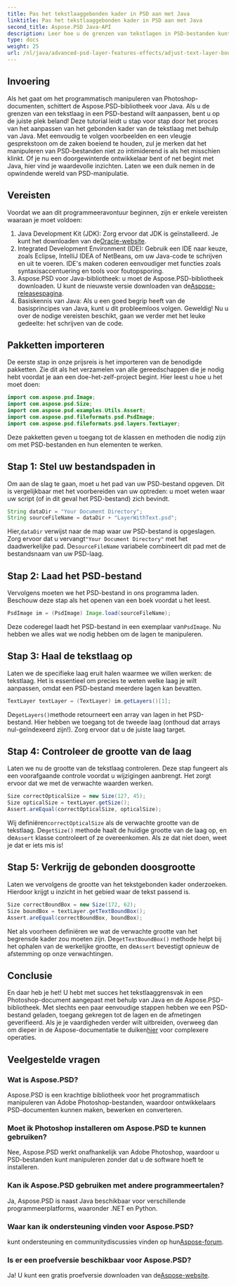 ```yaml
---
title: Pas het tekstlaaggebonden kader in PSD aan met Java
linktitle: Pas het tekstlaaggebonden kader in PSD aan met Java
second_title: Aspose.PSD Java-API
description: Leer hoe u de grenzen van tekstlagen in PSD-bestanden kunt aanpassen met behulp van Java met Aspose.PSD. Eenvoudige handleiding met stapsgewijze instructies.
type: docs
weight: 25
url: /nl/java/advanced-psd-layer-features-effects/adjust-text-layer-bound-box-psd/
---
```

## Invoering
Als het gaat om het programmatisch manipuleren van Photoshop-documenten, schittert de Aspose.PSD-bibliotheek voor Java. Als u de grenzen van een tekstlaag in een PSD-bestand wilt aanpassen, bent u op de juiste plek beland! Deze tutorial leidt u stap voor stap door het proces van het aanpassen van het gebonden kader van de tekstlaag met behulp van Java.
Met eenvoudig te volgen voorbeelden en een vleugje gesprekstoon om de zaken boeiend te houden, zul je merken dat het manipuleren van PSD-bestanden niet zo intimiderend is als het misschien klinkt. Of je nu een doorgewinterde ontwikkelaar bent of net begint met Java, hier vind je waardevolle inzichten. Laten we een duik nemen in de opwindende wereld van PSD-manipulatie.
## Vereisten
Voordat we aan dit programmeeravontuur beginnen, zijn er enkele vereisten waaraan je moet voldoen:
1. Java Development Kit (JDK): Zorg ervoor dat JDK is geïnstalleerd. Je kunt het downloaden van de[Oracle-website](https://www.oracle.com/java/technologies/javase-jdk11-downloads.html).
2. Integrated Development Environment (IDE): Gebruik een IDE naar keuze, zoals Eclipse, IntelliJ IDEA of NetBeans, om uw Java-code te schrijven en uit te voeren. IDE's maken coderen eenvoudiger met functies zoals syntaxisaccentuering en tools voor foutopsporing.
3.  Aspose.PSD voor Java-bibliotheek: u moet de Aspose.PSD-bibliotheek downloaden. U kunt de nieuwste versie downloaden van de[Aspose-releasespagina](https://releases.aspose.com/psd/java/). 
4. Basiskennis van Java: Als u een goed begrip heeft van de basisprincipes van Java, kunt u dit probleemloos volgen.
Geweldig! Nu u over de nodige vereisten beschikt, gaan we verder met het leuke gedeelte: het schrijven van de code.
## Pakketten importeren
De eerste stap in onze prijsreis is het importeren van de benodigde pakketten. Zie dit als het verzamelen van alle gereedschappen die je nodig hebt voordat je aan een doe-het-zelf-project begint. Hier leest u hoe u het moet doen:
```java
import com.aspose.psd.Image;
import com.aspose.psd.Size;
import com.aspose.psd.examples.Utils.Assert;
import com.aspose.psd.fileformats.psd.PsdImage;
import com.aspose.psd.fileformats.psd.layers.TextLayer;
```
Deze pakketten geven u toegang tot de klassen en methoden die nodig zijn om met PSD-bestanden en hun elementen te werken.
## Stap 1: Stel uw bestandspaden in
Om aan de slag te gaan, moet u het pad van uw PSD-bestand opgeven. Dit is vergelijkbaar met het voorbereiden van uw optreden: u moet weten waar uw script (of in dit geval het PSD-bestand) zich bevindt.

```java
String dataDir = "Your Document Directory"; 
String sourceFileName = dataDir + "LayerWithText.psd";
```
 Hier,`dataDir` verwijst naar de map waar uw PSD-bestand is opgeslagen. Zorg ervoor dat u vervangt`"Your Document Directory"` met het daadwerkelijke pad. De`sourceFileName` variabele combineert dit pad met de bestandsnaam van uw PSD-laag.
## Stap 2: Laad het PSD-bestand
Vervolgens moeten we het PSD-bestand in ons programma laden. Beschouw deze stap als het openen van een boek voordat u het leest.

```java
PsdImage im = (PsdImage) Image.load(sourceFileName);
```
 Deze coderegel laadt het PSD-bestand in een exemplaar van`PsdImage`. Nu hebben we alles wat we nodig hebben om de lagen te manipuleren.
## Stap 3: Haal de tekstlaag op
Laten we de specifieke laag eruit halen waarmee we willen werken: de tekstlaag. Het is essentieel om precies te weten welke laag je wilt aanpassen, omdat een PSD-bestand meerdere lagen kan bevatten.

```java
TextLayer textLayer = (TextLayer) im.getLayers()[1];
```
 De`getLayers()`methode retourneert een array van lagen in het PSD-bestand. Hier hebben we toegang tot de tweede laag (onthoud dat arrays nul-geïndexeerd zijn!). Zorg ervoor dat u de juiste laag target.
## Stap 4: Controleer de grootte van de laag
Laten we nu de grootte van de tekstlaag controleren. Deze stap fungeert als een voorafgaande controle voordat u wijzigingen aanbrengt. Het zorgt ervoor dat we met de verwachte waarden werken.

```java
Size correctOpticalSize = new Size(127, 45);
Size opticalSize = textLayer.getSize();
Assert.areEqual(correctOpticalSize, opticalSize);
```
 Wij definiëren`correctOpticalSize` als de verwachte grootte van de tekstlaag. De`getSize()` methode haalt de huidige grootte van de laag op, en de`Assert` klasse controleert of ze overeenkomen. Als ze dat niet doen, weet je dat er iets mis is!
## Stap 5: Verkrijg de gebonden doosgrootte
Laten we vervolgens de grootte van het tekstgebonden kader onderzoeken. Hierdoor krijgt u inzicht in het gebied waar de tekst passend is.

```java
Size correctBoundBox = new Size(172, 62);
Size boundBox = textLayer.getTextBoundBox();
Assert.areEqual(correctBoundBox, boundBox);
```
 Net als voorheen definiëren we wat de verwachte grootte van het begrensde kader zou moeten zijn. De`getTextBoundBox()` methode helpt bij het ophalen van de werkelijke grootte, en de`Assert` bevestigt opnieuw de afstemming op onze verwachtingen.
## Conclusie
En daar heb je het! U hebt met succes het tekstlaaggrensvak in een Photoshop-document aangepast met behulp van Java en de Aspose.PSD-bibliotheek. Met slechts een paar eenvoudige stappen hebben we een PSD-bestand geladen, toegang gekregen tot de lagen en de afmetingen geverifieerd. Als je je vaardigheden verder wilt uitbreiden, overweeg dan om dieper in de Aspose-documentatie te duiken[hier](https://reference.aspose.com/psd/java/) voor complexere operaties.
## Veelgestelde vragen
### Wat is Aspose.PSD?
Aspose.PSD is een krachtige bibliotheek voor het programmatisch manipuleren van Adobe Photoshop-bestanden, waardoor ontwikkelaars PSD-documenten kunnen maken, bewerken en converteren.
### Moet ik Photoshop installeren om Aspose.PSD te kunnen gebruiken?
Nee, Aspose.PSD werkt onafhankelijk van Adobe Photoshop, waardoor u PSD-bestanden kunt manipuleren zonder dat u de software hoeft te installeren.
### Kan ik Aspose.PSD gebruiken met andere programmeertalen?
Ja, Aspose.PSD is naast Java beschikbaar voor verschillende programmeerplatforms, waaronder .NET en Python.
### Waar kan ik ondersteuning vinden voor Aspose.PSD?
 kunt ondersteuning en communitydiscussies vinden op hun[Aspose-forum](https://forum.aspose.com/c/psd/34).
### Is er een proefversie beschikbaar voor Aspose.PSD?
 Ja! U kunt een gratis proefversie downloaden van de[Aspose-website](https://releases.aspose.com/).